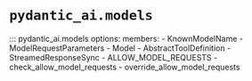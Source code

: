# `pydantic_ai.models`

::: pydantic_ai.models
    options:
      members:
        - KnownModelName
        - ModelRequestParameters
        - Model
        - AbstractToolDefinition
        - StreamedResponseSync
        - ALLOW_MODEL_REQUESTS
        - check_allow_model_requests
        - override_allow_model_requests
